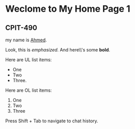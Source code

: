 <h1>Weclome to My Home Page 1</h1>
 <h2>CPIT-490</h2>
<p>my name is <u>Ahmed</u>.</p>
<p>Look, this is <em>emphasized.</em> And here\\'s some <b>bold</b>.</p>
<p>Here are UL list items:
<ul>
    <li>One</li>
    <li>Two</li>
    <li>Three.</li>
</ul>
<p>Here are OL list items:
<ol>
    <li>One</li>
    <li>Two</li>
    <li>Three</li>
</ol>

Press Shift + Tab to navigate to chat history.
